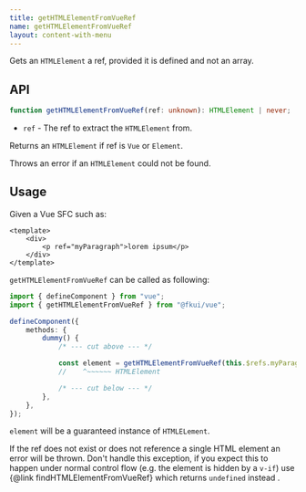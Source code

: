 ```yaml
---
title: getHTMLElementFromVueRef
name: getHTMLElementFromVueRef
layout: content-with-menu
---
```


Gets an `HTMLElement` a ref, provided it is defined and not an array.

## API

```ts nocompile
function getHTMLElementFromVueRef(ref: unknown): HTMLElement | never;
```

- `ref` - The ref to extract the `HTMLElement` from.

Returns an `HTMLElement` if ref is `Vue` or `Element`.

Throws an error if an `HTMLElement` could not be found.

## Usage

Given a Vue SFC such as:

```vue static
<template>
    <div>
        <p ref="myParagraph">lorem ipsum</p>
    </div>
</template>
```

`getHTMLElementFromVueRef` can be called as following:

```ts
import { defineComponent } from "vue";
import { getHTMLElementFromVueRef } from "@fkui/vue";

defineComponent({
    methods: {
        dummy() {
            /* --- cut above --- */

            const element = getHTMLElementFromVueRef(this.$refs.myParagraph);
            //    ^~~~~~~ HTMLElement

            /* --- cut below --- */
        },
    },
});
```

`element` will be a guaranteed instance of `HTMLELement`.

If the ref does not exist or does not reference a single HTML element an error will be thrown.
Don't handle this exception, if you expect this to happen under normal control flow (e.g. the element is hidden by a `v-if`) use {@link findHTMLElementFromVueRef} which returns `undefined` instead .
